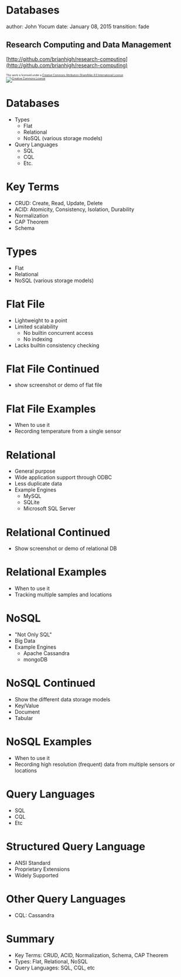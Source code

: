 Databases
========================================================
author: John Yocum
date: January 08, 2015
transition: fade

Research Computing and Data Management
-------------------------------------------------------
[http://github.com/brianhigh/research-computing](http://github.com/brianhigh/research-computing)

<small style="font-size:.5em">
This work is licensed under a <a rel="license" href="http://creativecommons.org/licenses/by-sa/4.0/">Creative Commons Attribution-ShareAlike 4.0 International License</a>.<br />
<a rel="license" href="http://creativecommons.org/licenses/by-sa/4.0/"><img alt="Creative Commons License" style="border-width:0" src="https://i.creativecommons.org/l/by-sa/4.0/88x31.png" /></a>
</small> 

Databases
========================================================

- Types
  - Flat
  - Relational
  - NoSQL (various storage models)
- Query Languages
  - SQL
  - CQL
  - Etc.

Key Terms
========================================================

- CRUD: Create, Read, Update, Delete
- ACID: Atomicity, Consistency, Isolation, Durability
- Normalization
- CAP Theorem
- Schema

Types
========================================================

- Flat
- Relational
- NoSQL (various storage models)

Flat File
========================================================

- Lightweight to a point
- Limited scalability
  - No builtin concurrent access
  - No indexing
- Lacks builtin consistency checking

Flat File Continued
========================================================

- show screenshot or demo of flat file

Flat File Examples
========================================================

- When to use it
- Recording temperature from a single sensor

Relational
========================================================

- General purpose
- Wide application support through ODBC
- Less duplicate data
- Example Engines
  - MySQL
  - SQLite
  - Microsoft SQL Server

Relational Continued
========================================================

- Show screenshot or demo of relational DB

Relational Examples
========================================================

- When to use it
- Tracking multiple samples and locations

NoSQL
========================================================

- "Not Only SQL"
- Big Data
- Example Engines
  - Apache Cassandra
  - mongoDB

NoSQL Continued
========================================================

- Show the different data storage models
- Key/Value
- Document
- Tabular

NoSQL Examples
========================================================

- When to use it
- Recording high resolution (frequent) data from multiple sensors or locations

Query Languages
========================================================

- SQL
- CQL
- Etc

Structured Query Language
========================================================

- ANSI Standard
- Proprietary Extensions
- Widely Supported

Other Query Languages
========================================================

- CQL: Cassandra

Summary
========================================================

- Key Terms: CRUD, ACID, Normalization, Schema, CAP Theorem
- Types: Flat, Relational, NoSQL
- Query Languages: SQL, CQL, etc
